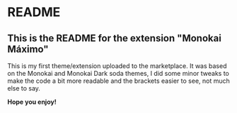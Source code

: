 # README
## This is the README for the extension "Monokai Máximo"

This is my first theme/extension uploaded to the marketplace. It was based on the Monokai and Monokai Dark soda themes, I did some minor tweaks to make the code a bit more readable and the brackets easier to see, not much else to say.

**Hope you enjoy!**

